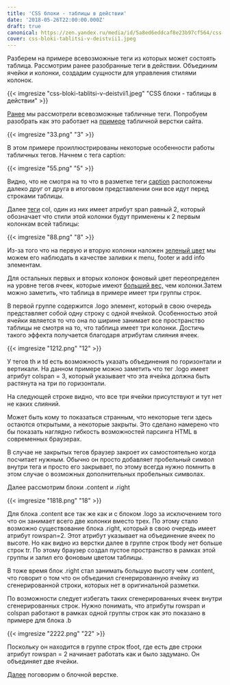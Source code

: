 ```yaml
---
title: 'CSS блоки - таблицы в действии'
date: '2018-05-26T22:00:00.000Z'
draft: true
canonical: https://zen.yandex.ru/media/id/5a8ed6eddcaf8e23b97cf564/css-bloki-tablicy-v-deistvii-5b0ad6b39d5cb3416378fec4
cover: css-bloki-tablitsi-v-deistvii1.jpeg
---
```

Разберем на примере всевозможные теги из которых может состоять таблица. Рассмотрим ранее разобранные теги в действии. Объединим ячейки и колонки, создадим сущности для управления стилями колонок.

<!--more-->
{{< imgresize "css-bloki-tablitsi-v-deistvii1.jpeg" "CSS блоки - таблицы в действии" >}} 

 [Ранее](/blog/css-bloki-tablitsi-vvodnaya) мы рассмотрели всевозможные табличные теги. Попробуем разобрать как это работает на [примере](https://codepen.io/ErDmKo/pen/zjgMZz) табличной верстки сайта.

{{< imgresize "33.png" "3" >}} 

В этом примере проиллюстрированы некоторые особенности работы табличных тегов. Начнем с тега caption:

{{< imgresize "55.png" "5" >}} 

Видно, что не смотря на то что в разметке теги [caption](/blog/css-bloki-tablitsi-vvodnaya) расположены далеко друг от друга в итоговом представлении они все идут перед строками таблицы.

Далее [теги](/blog/osnovi-html) col, один из них имеет атрибут span равный 2, который обозначает что стили этой колонки будут применены к 2 первым колонкам всей таблицы:

{{< imgresize "88.png" "8" >}} 

Из-за того что на первую и вторую колонки наложен [зеленый цвет](/blog/osnovi-css-tsveta) мы можем его наблюдать в качестве заливки к menu, footer и add info элементам.

Для остальных первых и вторых колонок фоновый цвет переопределен на уровне тегов ячеек, которые имеют [больший вес,](/blog/osnovi-css-vesa-selektorov) чем колонки.Затем можно заметить, что таблица в примере имеет три группы строк.

В первой группе содержится .logo элемент, который в свою очередь представляет собой одну строку с одной ячейкой. Особенностью этой ячейки является то что она по ширине занимает все пространство таблицы не смотря на то, что таблица имеет три колонки. Достичь такого эффекта получается благодаря атрибутам слияния ячеек.

{{< imgresize "1212.png" "12" >}} 

У тегов th и td есть возможность указать объединения по горизонтали и вертикали. На данном примере можно заметить что тег .logo имеет атрибут colspan = 3, который указывает что эта ячейка должна быть растянута на три по горизонтали.

На следующей строке видно, что все три ячейки присутствуют и тут нет не каких слияний.

Может быть кому то показаться странным, что некоторые теги здесь остаются открытыми, а некоторые закрыты. Это сделано намерено что бы показать наглядно гибкость возможностей парсинга HTML в современных браузерах.

В случае не закрытых тегов браузер закроет их самостоятельно когда посчитает нужным. Обычно он просто добавляет пробельный символ внутри тега и просто его закрывает, по этому всегда нужно помнить в этом случае о возможных дополнительных пробельных символах.

Далее рассмотрим блоки .content и .right

{{< imgresize "1818.png" "18" >}} 

Для блока .content все так же как и с блоком .logo за исключением того что он занимает всего две колонки вместо трех. По этому стало возможно существование блока .right, который в свою очередь имеет атрибут rowspan=2. Этот атрибут указывает на объединение ячеек по высоте. Но как видно из верстки далее в группе строк tbody нет больше строк tr. По этому браузер создал пустое пространство в рамках этой группы и залил его фоновым цветом таблицы.

В тоже время блок .right стал занимать большую высоту чем .content, что говорит о том что он объединил сгенерированную ячейку из сгенерированной строки, которых нет в оригинальной разметки.

По возможности следует избегать таких сгенерированных ячеек внутри сгенерированных строк. Нужно понимать, что атрибуты rowspan и colspan работают в рамках одной группы строк как это показано в примере для блока .b

{{< imgresize "2222.png" "22" >}} 

Поскольку он находится в группе строк tfoot, где есть две строки атрибут rowspan = 2 начинает работать как и было задумано. Он объединяет две ячейки.

 [Далее](/blog/css-bloki-blochnie-elementi) поговорим о блочной верстке.

